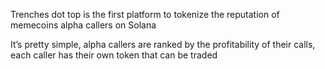 Trenches dot top is the first platform to tokenize the reputation of memecoins alpha callers on Solana

It’s pretty simple, alpha callers are ranked by the profitability of their calls, each caller has their own token that can be traded
